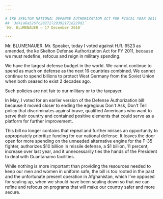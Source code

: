 ```yaml
---
---

# IKE SKELTON NATIONAL DEFENSE AUTHORIZATION ACT FOR FISCAL YEAR 2011
## `3d41a6a526fc28272729392171d229d1`
`Mr. BLUMENAUER — 17 December 2010`

---
```



Mr. BLUMENAUER. Mr. Speaker, today I voted against H.R. 6523 as 
amended, the ke Skelton Defense Authorization Act for FY 2011, because 
we must redefine, refocus and reign in military spending.

We have the largest defense budget in the world. We cannot continue 
to spend as much on defense as the next 16 countries combined. We 
cannot continue to spend billions to protect West Germany from the 
Soviet Union when both ceased to exist 2 decades ago.

Such policies are not fair to our military or to the taxpayer.

In May, I voted for an earlier version of the Defense Authorization 
bill because it moved closer to ending the egregious Don't Ask, Don't 
Tell policy that discriminates against brave, qualified Americans who 
want to serve their country and contained positive elements that could 
serve as a platform for further improvement.

This bill no longer contains that repeal and further misses an 
opportunity to appropriately prioritize funding for our national 
defense. It leaves the door open for more spending on the unneeded 
alternative engine for the F-35 fighter, authorizes $10 billion in 
missile defense, a $1 billion, 11 percent, increase over last year, and 
it unnecessarily ties the hands of the President to deal with 
Guantanamo facilities.

While nothing is more important than providing the resources needed 
to keep our men and women in uniform safe, the bill is too rooted in 
the past and the unfortunate present operation in Afghanistan, which 
I've opposed for scaling up, when we should have been scaling down so 
that we can refine and refocus on programs that will make our country 
safer and more secure.